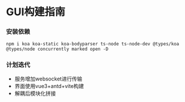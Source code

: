 # GUI构建指南

### 安装依赖
```
npm i koa koa-static koa-bodyparser ts-node ts-node-dev @types/koa @types/node concurrently marked open -D
```

### 计划迭代
* 服务增加websocket进行传输
* 界面使用vue3+antd+vite构建
* 解耦后模块化拼接
